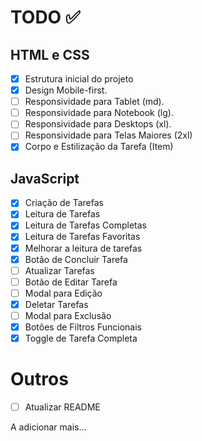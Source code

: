 # TODO ✅

## HTML e CSS

- [x] Estrutura inicial do projeto
- [x] Design Mobile-first.
- [ ] Responsividade para Tablet (md).
- [ ] Responsividade para Notebook (lg).
- [ ] Responsividade para Desktops (xl).
- [ ] Responsividade para Telas Maiores (2xl)
- [x] Corpo e Estilização da Tarefa (Item)

## JavaScript

- [x] Criação de Tarefas
- [x] Leitura de Tarefas
- [x] Leitura de Tarefas Completas
- [x] Leitura de Tarefas Favoritas
- [x] Melhorar a leitura de tarefas
- [x] Botão de Concluir Tarefa
- [ ] Atualizar Tarefas
- [ ] Botão de Editar Tarefa
- [ ] Modal para Edição
- [x] Deletar Tarefas
- [ ] Modal para Exclusão
- [x] Botões de Filtros Funcionais
- [x] Toggle de Tarefa Completa

# Outros

- [ ] Atualizar README

A adicionar mais...
